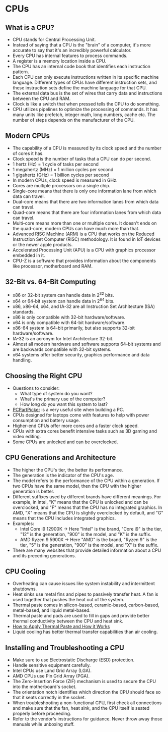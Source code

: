 # CPUs

## What is a CPU?
- CPU stands for Central Processing Unit.
- Instead of saying that a CPU is the "brain" of a computer, it's more accurate to say that it's an incredibly powerful calculator.
- Every CPU has internal features to process commands.
- A register is a memory location inside a CPU.
- The CPU has an internal code book that identifies each instruction pattern.
- Each CPU can only execute instructions written in its specific machine language. Different types of CPUs have different instruction sets, and these instruction sets define the machine language for that CPU.
- The external data bus is the set of wires that carry data and instructions between the CPU and RAM.
- Clock is like a switch that when pressed tells the CPU to do something.
- CPU utilizes pipelines to optimize the processing of commands. It has many units like prefetch, integer math, long numbers, cache etc. The number of steps depends on the manufacturer of the CPU.

## Modern CPUs
- The capability of a CPU is measured by its clock speed and the number of cores it has.
- Clock speed is the number of tasks that a CPU can do per second.
- 1 hertz (Hz) = 1 cycle of tasks per second
- 1 megahertz (MHz) = 1 million cycles per second
- 1 gigahertz (GHz) = 1 billion cycles per second
- In modern CPUs, clock speed is measured in GHz.
- Cores are multiple processors on a single chip.
- Single-core means that there is only one information lane from which data can travel.
- Dual-core means that there are two information lanes from which data can travel.
- Quad-core means that there are four information lanes from which data can travel.
- Multi-core means more than one or multiple cores. It doesn't ends on the quad-core, modern CPUs can have much more than that.
- Advanced RISC Machine (ARM) is a CPU that works on the Reduced Instruction Set Computer (RISC) methodology. It is found in IoT devices or the newer apple products.
- Accelerated Processing Unit (APU) is a CPU with graphics processor embedded in it.
- CPU-Z is a software that provides information about the components like processor, motherboard and RAM.

## 32-Bit vs. 64-Bit Computing
- x86 or 32-bit system can handle data in 2<sup>32</sup> bits.
- x64 or 64-bit system can handle data in 2<sup>64</sup> bits.
- x86, x86-64, x64, and IA-32 are all Instruction Set Architecture (ISA) standards.
- x86 is only compatible with 32-bit hardware/software.
- x64 is only compatible with 64-bit hardware/software.
- x86-64 system is 64-bit primarily, but also supports 32-bit hardware/software.
- IA-32 is an acronym for Intel Architecture 32-bit.
- Almost all modern hardware and software supports 64-bit systems and are backwards compatible with 32-bit systems.
- x64 systems offer better security, graphics performance and data handling.

## Choosing the Right CPU
- Questions to consider:
	- What type of system do you want?
	- What's the primary use of the computer?
	- How long do you want this system to last?
- [PCPartPicker](https://pcpartpicker.com/) is a very useful site when building a PC.
- CPUs designed for laptops come with features to help with power consumption and battery usage.
- Higher-end CPUs offer more cores and a faster clock speed.
- CPUs with extra cores benefit intensive tasks such as 3D gaming and video editing.
- Some CPUs are unlocked and can be overclocked.

## CPU Generations and Architecture
- The higher the CPU's tier, the better its performance.
- The generation is the indicator of the CPU's age.
- The model refers to the performance of the CPU within a generation. If two CPUs have the same model, then the CPU with the higher generation is better.
- Different suffixes used by different brands have different meanings. For example, in Intel, "K" means that the CPU is unlocked and can be overclocked, and "F" means that the CPU has no integrated graphics. In AMD, "X" means that the CPU is slightly overclocked by default, and "G" means that the CPU includes integrated graphics.
- Examples:
	- Intel Core i9 12900K -> Here "Intel" is the brand, "Core i9" is the tier, "12" is the generation, "900" is the model, and "K" is the suffix.
	- AMD Ryzen 9 5900X -> Here "AMD" is the brand, "Ryzen 9" is the tier, "5" is the generation, "900" is the model, and "X" is the suffix.
- There are many websites that provide detailed information about a CPU and its preceding generations.

## CPU Cooling
- Overheating can cause issues like system instability and intermittent shutdowns.
- Heat sinks use metal fins and pipes to passively transfer heat. A fan is used together that pushes the heat out of the system.
- Thermal paste comes in silicon-based, ceramic-based, carbon-based, metal-based, and liquid metal-based.
- Thermal paste and pads are used to fill in gaps and provide better thermal conductivity between the CPU and heat sink.
- [How to Apply Thermal Paste and How it Works](https://www.intel.com/content/www/us/en/gaming/resources/how-to-apply-thermal-paste.html)
- Liquid cooling has better thermal transfer capabilities than air cooling.

## Installing and Troubleshooting a CPU
- Make sure to use Electrostatic Discharge (ESD) protection.
- Handle sensitive equipment carefully.
- Intel CPUs use Land Grid Array (LGA).
- AMD CPUs use Pin Grid Array (PGA).
- The Zero-Insertion Force (ZIF) mechanism is used to secure the CPU into the motherboard's socket.
- The orientation notch identifies which direction the CPU should face so that it seats correctly in the socket.
- When troubleshooting a non-functional CPU, first check all connections and make sure that the fan, heat sink, and the CPU itself is seated properly before proceeding.
- Refer to the vendor's instructions for guidance. Never throw away those manuals while unboxing stuff.